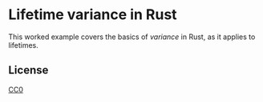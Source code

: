 # Lifetime variance in Rust

This worked example covers the basics of *variance* in Rust, as it applies to
lifetimes.

## License

[CC0](http://creativecommons.org/publicdomain/zero/1.0/)
